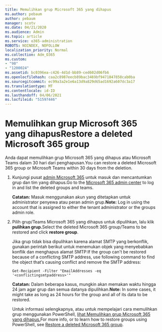 ```yaml
---
title: Memulihkan grup Microsoft 365 yang dihapus
ms.author: pebaum
author: pebaum
manager: scotv
ms.date: 04/21/2020
ms.audience: Admin
ms.topic: article
ms.service: o365-administration
ROBOTS: NOINDEX, NOFOLLOW
localization_priority: Normal
ms.collection: Adm_O365
ms.custom:
- "98"
- "1200024"
ms.assetid: bc0396ea-c426-4d1d-bb89-ced602d06fb6
ms.openlocfilehash: caa2c8987eecb89bac3469bf9471847858cab0ba
ms.sourcegitcommit: ec99a3a2e1e6a13d9a829d65ad1692a607dc3a17
ms.translationtype: MT
ms.contentlocale: id-ID
ms.lasthandoff: 04/06/2021
ms.locfileid: "51597446"
---
```

# <a name="restore-a-deleted-microsoft-365-group"></a><span data-ttu-id="f86ae-102">Memulihkan grup Microsoft 365 yang dihapus</span><span class="sxs-lookup"><span data-stu-id="f86ae-102">Restore a deleted Microsoft 365 group</span></span>

<span data-ttu-id="f86ae-103">Anda dapat memulihkan grup Microsoft 365 yang dihapus atau Microsoft Teams dalam 30 hari dari penghapusan.</span><span class="sxs-lookup"><span data-stu-id="f86ae-103">You can restore a deleted Microsoft 365 group or Microsoft Teams within 30 days from the deletion.</span></span>

1. <span data-ttu-id="f86ae-104">Kunjungi pusat [admin Microsoft 365](https://aka.ms/RestoreDeletedGroup) untuk masuk dan mencantumkan grup dan tim yang dihapus.</span><span class="sxs-lookup"><span data-stu-id="f86ae-104">Go to the [Microsoft 365 admin center](https://aka.ms/RestoreDeletedGroup) to log in and list the deleted groups and teams.</span></span>

    <span data-ttu-id="f86ae-105">**Catatan:** Masuk menggunakan akun yang ditetapkan untuk administrator penyewa atau peran admin grup.</span><span class="sxs-lookup"><span data-stu-id="f86ae-105">**Note:** Log in using the account that is assigned to either the tenant administrator or the groups admin role.</span></span>

1. <span data-ttu-id="f86ae-106">Pilih grup/Teams Microsoft 365 yang dihapus untuk dipulihkan, lalu klik **pulihkan grup.**</span><span class="sxs-lookup"><span data-stu-id="f86ae-106">Select the deleted Microsoft 365 group/Teams to be restored and click **restore group**.</span></span>

    <span data-ttu-id="f86ae-107">Jika grup tidak bisa dipulihkan karena alamat SMTP yang berkonflik, gunakan perintah berikut untuk menemukan objek yang menyebabkan konflik dan menghapus alamat SMTP:</span><span class="sxs-lookup"><span data-stu-id="f86ae-107">If the group can't be restored because of a conflicting SMTP address, use following command to find the object that’s causing conflict and remove the SMTP address:</span></span>

    `Get-Recipient -Filter "EmailAddresses -eq '<conflictingsmtpaddress>'"`

    <span data-ttu-id="f86ae-108">**Catatan:** Dalam beberapa kasus, mungkin akan memakan waktu hingga 24 jam agar grup dan semua datanya dipulihkan.</span><span class="sxs-lookup"><span data-stu-id="f86ae-108">**Note:** In some cases, it might take as long as 24 hours for the group and all of its data to be restored.</span></span>

    <span data-ttu-id="f86ae-109">Untuk informasi selengkapnya, atau untuk mempelajari cara memulihkan grup menggunakan PowerShell, [lihat Memulihkan grup Microsoft 365 yang dihapus.](https://go.microsoft.com/fwlink/?linkid=867802)</span><span class="sxs-lookup"><span data-stu-id="f86ae-109">For more info, or to learn how to restore groups using PowerShell, see [Restore a deleted Microsoft 365 group](https://go.microsoft.com/fwlink/?linkid=867802).</span></span>